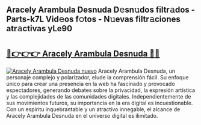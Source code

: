 ## Aracely Arambula Desnuda D𝚎sn𝚞dos filtr𝚊dos - Parts-k7L Vid𝚎os f𝚘tos - N𝚞evas filtr𝚊ciones atr𝚊ctivas yLe90

# <h2><a href="http://mb19o05.tromn.icu/?c=Aracely+Arambula+Desnuda">🔗👉👉👉 Aracely Arambula Desnuda 🔗🔗</a></h2>

[![Aracely Arambula Desnuda nuevo](https://i.imgur.com/pEAQMta.gif)](http://mb19o05.tromn.icu/?c=Aracely+Arambula+Desnuda)
Aracely Arambula Desnuda, un personaje complejo y polarizador, elude la comprensión fácil. Su enfoque único para crear una presencia en la web ha fascinado y provocado espectadores, generando debates sobre la privacidad, la expresión artística y las complejidades de las comunidades digitales. Independientemente de sus movimientos futuros, su importancia en la era digital es incuestionable. Con un espíritu inquebrantable y un atractivo innegable, el alcance de Aracely Arambula Desnuda en el universo digital es ilimitado.
